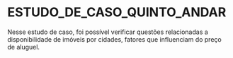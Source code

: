 # ESTUDO_DE_CASO_QUINTO_ANDAR
Nesse estudo de caso, foi possível verificar questões relacionadas a disponibilidade de imóveis por cidades, fatores que influenciam do preço de aluguel.
